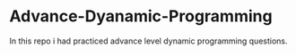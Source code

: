 # Advance-Dyanamic-Programming
 In this repo i had practiced advance level dynamic programming questions.
